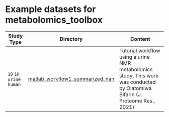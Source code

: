 # Example datasets for metabolomics_toolbox

|Study Type|Directory|Content|
|-|-|-|
| `1D` `1H` `urine` `human`|[matlab_workflow1_summarized_nan](https://github.com/edisonomics/metabolomics_toolbox/tree/master/examples/1D_serum/matlab_workflow1_complete_nan)| Tutorial workflow using a urine NMR metabolomics study. This work was conducted by Olatomiwa Bifarin (J. Proteome Res., 2021)|
